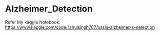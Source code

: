 # Alzheimer_Detection

Refer My kaggle Notebook: https://www.kaggle.com/code/rahulsingh787/oasis-alzheimer-s-detection
